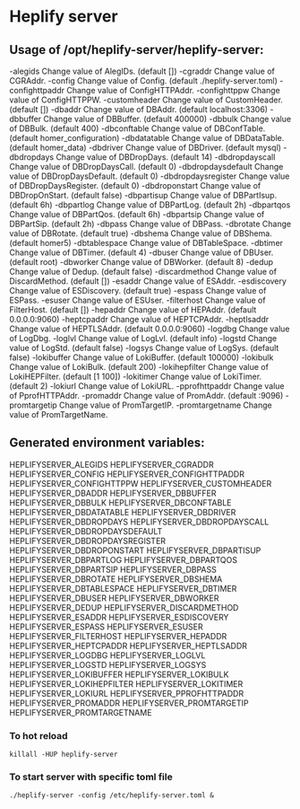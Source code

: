 # Heplify server 

## Usage of /opt/heplify-server/heplify-server:
  -alegids
    	Change value of AlegIDs. (default [])
  -cgraddr
    	Change value of CGRAddr.
  -config
    	Change value of Config. (default ./heplify-server.toml)
  -confighttpaddr
    	Change value of ConfigHTTPAddr.
  -confighttppw
    	Change value of ConfigHTTPPW.
  -customheader
    	Change value of CustomHeader. (default [])
  -dbaddr
    	Change value of DBAddr. (default localhost:3306)
  -dbbuffer
    	Change value of DBBuffer. (default 400000)
  -dbbulk
    	Change value of DBBulk. (default 400)
  -dbconftable
    	Change value of DBConfTable. (default homer_configuration)
  -dbdatatable
    	Change value of DBDataTable. (default homer_data)
  -dbdriver
    	Change value of DBDriver. (default mysql)
  -dbdropdays
    	Change value of DBDropDays. (default 14)
  -dbdropdayscall
    	Change value of DBDropDaysCall. (default 0)
  -dbdropdaysdefault
    	Change value of DBDropDaysDefault. (default 0)
  -dbdropdaysregister
    	Change value of DBDropDaysRegister. (default 0)
  -dbdroponstart
    	Change value of DBDropOnStart. (default false)
  -dbpartisup
    	Change value of DBPartIsup. (default 6h)
  -dbpartlog
    	Change value of DBPartLog. (default 2h)
  -dbpartqos
    	Change value of DBPartQos. (default 6h)
  -dbpartsip
    	Change value of DBPartSip. (default 2h)
  -dbpass
    	Change value of DBPass.
  -dbrotate
    	Change value of DBRotate. (default true)
  -dbshema
    	Change value of DBShema. (default homer5)
  -dbtablespace
    	Change value of DBTableSpace.
  -dbtimer
    	Change value of DBTimer. (default 4)
  -dbuser
    	Change value of DBUser. (default root)
  -dbworker
    	Change value of DBWorker. (default 8)
  -dedup
    	Change value of Dedup. (default false)
  -discardmethod
    	Change value of DiscardMethod. (default [])
  -esaddr
    	Change value of ESAddr.
  -esdiscovery
    	Change value of ESDiscovery. (default true)
  -espass
    	Change value of ESPass.
  -esuser
    	Change value of ESUser.
  -filterhost
    	Change value of FilterHost. (default [])
  -hepaddr
    	Change value of HEPAddr. (default 0.0.0.0:9060)
  -heptcpaddr
    	Change value of HEPTCPAddr.
  -heptlsaddr
    	Change value of HEPTLSAddr. (default 0.0.0.0:9060)
  -logdbg
    	Change value of LogDbg.
  -loglvl
    	Change value of LogLvl. (default info)
  -logstd
    	Change value of LogStd. (default false)
  -logsys
    	Change value of LogSys. (default false)
  -lokibuffer
    	Change value of LokiBuffer. (default 100000)
  -lokibulk
    	Change value of LokiBulk. (default 200)
  -lokihepfilter
    	Change value of LokiHEPFilter. (default [1 100])
  -lokitimer
    	Change value of LokiTimer. (default 2)
  -lokiurl
    	Change value of LokiURL.
  -pprofhttpaddr
    	Change value of PprofHTTPAddr.
  -promaddr
    	Change value of PromAddr. (default :9096)
  -promtargetip
    	Change value of PromTargetIP.
  -promtargetname
    	Change value of PromTargetName.

## Generated environment variables:
   HEPLIFYSERVER_ALEGIDS
   HEPLIFYSERVER_CGRADDR
   HEPLIFYSERVER_CONFIG
   HEPLIFYSERVER_CONFIGHTTPADDR
   HEPLIFYSERVER_CONFIGHTTPPW
   HEPLIFYSERVER_CUSTOMHEADER
   HEPLIFYSERVER_DBADDR
   HEPLIFYSERVER_DBBUFFER
   HEPLIFYSERVER_DBBULK
   HEPLIFYSERVER_DBCONFTABLE
   HEPLIFYSERVER_DBDATATABLE
   HEPLIFYSERVER_DBDRIVER
   HEPLIFYSERVER_DBDROPDAYS
   HEPLIFYSERVER_DBDROPDAYSCALL
   HEPLIFYSERVER_DBDROPDAYSDEFAULT
   HEPLIFYSERVER_DBDROPDAYSREGISTER
   HEPLIFYSERVER_DBDROPONSTART
   HEPLIFYSERVER_DBPARTISUP
   HEPLIFYSERVER_DBPARTLOG
   HEPLIFYSERVER_DBPARTQOS
   HEPLIFYSERVER_DBPARTSIP
   HEPLIFYSERVER_DBPASS
   HEPLIFYSERVER_DBROTATE
   HEPLIFYSERVER_DBSHEMA
   HEPLIFYSERVER_DBTABLESPACE
   HEPLIFYSERVER_DBTIMER
   HEPLIFYSERVER_DBUSER
   HEPLIFYSERVER_DBWORKER
   HEPLIFYSERVER_DEDUP
   HEPLIFYSERVER_DISCARDMETHOD
   HEPLIFYSERVER_ESADDR
   HEPLIFYSERVER_ESDISCOVERY
   HEPLIFYSERVER_ESPASS
   HEPLIFYSERVER_ESUSER
   HEPLIFYSERVER_FILTERHOST
   HEPLIFYSERVER_HEPADDR
   HEPLIFYSERVER_HEPTCPADDR
   HEPLIFYSERVER_HEPTLSADDR
   HEPLIFYSERVER_LOGDBG
   HEPLIFYSERVER_LOGLVL
   HEPLIFYSERVER_LOGSTD
   HEPLIFYSERVER_LOGSYS
   HEPLIFYSERVER_LOKIBUFFER
   HEPLIFYSERVER_LOKIBULK
   HEPLIFYSERVER_LOKIHEPFILTER
   HEPLIFYSERVER_LOKITIMER
   HEPLIFYSERVER_LOKIURL
   HEPLIFYSERVER_PPROFHTTPADDR
   HEPLIFYSERVER_PROMADDR
   HEPLIFYSERVER_PROMTARGETIP
   HEPLIFYSERVER_PROMTARGETNAME


### To hot reload 
```
killall -HUP heplify-server
```

### To start server with specific toml file 
```
./heplify-server -config /etc/heplify-server.toml &
```
